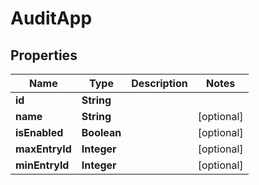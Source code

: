 # AuditApp

## Properties
Name | Type | Description | Notes
------------ | ------------- | ------------- | -------------
**id** | **String** |  | 
**name** | **String** |  |  [optional]
**isEnabled** | **Boolean** |  |  [optional]
**maxEntryId** | **Integer** |  |  [optional]
**minEntryId** | **Integer** |  |  [optional]
